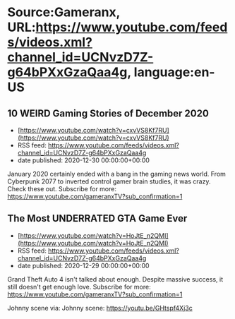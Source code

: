 # Source:Gameranx, URL:https://www.youtube.com/feeds/videos.xml?channel_id=UCNvzD7Z-g64bPXxGzaQaa4g, language:en-US

## 10 WEIRD Gaming Stories of December 2020
 - [https://www.youtube.com/watch?v=cxvVS8Kf7RU](https://www.youtube.com/watch?v=cxvVS8Kf7RU)
 - RSS feed: https://www.youtube.com/feeds/videos.xml?channel_id=UCNvzD7Z-g64bPXxGzaQaa4g
 - date published: 2020-12-30 00:00:00+00:00

January 2020 certainly ended with a bang in the gaming news world. From Cyberpunk 2077 to inverted control gamer brain studies, it was crazy. Check these out.
Subscribe for more: https://www.youtube.com/gameranxTV?sub_confirmation=1

## The Most UNDERRATED GTA Game Ever
 - [https://www.youtube.com/watch?v=HoJtE_n2QMI](https://www.youtube.com/watch?v=HoJtE_n2QMI)
 - RSS feed: https://www.youtube.com/feeds/videos.xml?channel_id=UCNvzD7Z-g64bPXxGzaQaa4g
 - date published: 2020-12-29 00:00:00+00:00

Grand Theft Auto 4 isn't talked about enough. Despite massive success, it still doesn't get enough love.
Subscribe for more: https://www.youtube.com/gameranxTV?sub_confirmation=1

Johnny scene via:
Johnny scene: https://youtu.be/GHtspf4Xj3c

